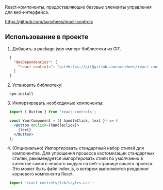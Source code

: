 React-компоненты, предоставляющие базовые элементы управления для веб-интерфейса.

https://github.com/sunchees/react-controls

## Использование в проекте

1. Добавить в package.json импорт библиотеки из GIT.

  ```json
    {
      "devDependencies": {
        "react-controls": "git+https://git@github.com:sunchees/react-controls.git#1.1.39",
      }
    }
  ```

2. Установить библиотеку:

  ```shell
    npm-install
  ```

3. Импортировать необходимые компоненты:

  ```jsx static
    import { Button } from 'react-controls';

    const YourComponent = ({ handleClick, text }) => (
      <Button onClick={handleClick}>
        {text}
      </Button>
    );
  ```

4. (Опционально) Импортировать стандартный набор стилей для компонентов. Для упрощения процесса кастомизации стандартных стилей, рекомендуется импортировать стили по умолчанию в качестве самого первого модуля на веб-странице вашего проекта. Это может быть файл index.js, в котором выполняется рендеринг корневого компонента React.

  ```jsx static
    import 'react-controls/lib/styles.css';
  ```